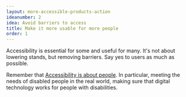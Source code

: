 ```yaml
---
layout: more-accessible-products-action
ideanumber: 2
idea: Avoid barriers to access
title: Make it more usable for more people
order: 1
---
```


Accessibility is essential for some and useful for many. It's not about lowering stands, but removing barriers. Say yes to users as much as possible.

Remember that [Accessibility is about people](https://www.w3.org/WAI/people/). In particular, meeting the needs of disabled people in the real world, making sure that digital technology works for people with disabilities.